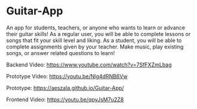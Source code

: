 # Guitar-App
An app for students, teachers, or anyone who wants to learn or advance their guitar skills! As a regular user, you will be able to complete lessons or songs that fit your skill level and liking. As a student, you will be able to complete assignments given by your teacher. Make music, play existing songs, or answer related questions to learn!

Backend Video: https://www.youtube.com/watch?v=7SfFXZmLbag

Prototype Video: https://youtu.be/Nlg4dRNB6Vw

Prototype: https://aeszala.github.io/Guitar-App/

Frontend Video: https://youtu.be/qpyJsM7u2Z8